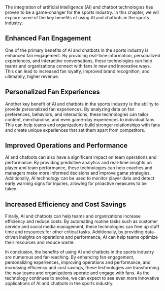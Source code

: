 
The integration of artificial intelligence (AI) and chatbot technologies has proven to be a game-changer for the sports industry. In this chapter, we will explore some of the key benefits of using AI and chatbots in the sports industry.

Enhanced Fan Engagement
-----------------------

One of the primary benefits of AI and chatbots in the sports industry is enhanced fan engagement. By providing real-time information, personalized experiences, and interactive conversations, these technologies can help teams and organizations connect with fans in new and innovative ways. This can lead to increased fan loyalty, improved brand recognition, and ultimately, higher revenue.

Personalized Fan Experiences
----------------------------

Another key benefit of AI and chatbots in the sports industry is the ability to provide personalized fan experiences. By analyzing data on fan preferences, behaviors, and interactions, these technologies can tailor content, merchandise, and even game-day experiences to individual fans. This can help teams and organizations build stronger relationships with fans and create unique experiences that set them apart from competitors.

Improved Operations and Performance
-----------------------------------

AI and chatbots can also have a significant impact on team operations and performance. By providing predictive analytics and real-time insights on player and team performance, these technologies can help coaches and managers make more informed decisions and improve game strategies. Additionally, AI technology can be used to monitor player data and detect early warning signs for injuries, allowing for proactive measures to be taken.

Increased Efficiency and Cost Savings
-------------------------------------

Finally, AI and chatbots can help teams and organizations increase efficiency and reduce costs. By automating routine tasks such as customer service and social media management, these technologies can free up staff time and resources for other critical tasks. Additionally, by providing data-driven insights on operations and performance, AI can help teams optimize their resources and reduce waste.

In conclusion, the benefits of using AI and chatbots in the sports industry are numerous and far-reaching. By enhancing fan engagement, personalizing experiences, improving operations and performance, and increasing efficiency and cost savings, these technologies are transforming the way teams and organizations operate and engage with fans. As the technology continues to evolve, we can expect to see even more innovative applications of AI and chatbots in the sports industry.
